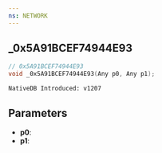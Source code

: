 ```yaml
---
ns: NETWORK
---
```

## _0x5A91BCEF74944E93

```c
// 0x5A91BCEF74944E93
void _0x5A91BCEF74944E93(Any p0, Any p1);
```

```
NativeDB Introduced: v1207
```

## Parameters
* **p0**:
* **p1**:
